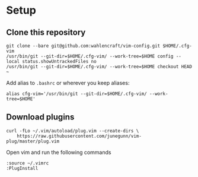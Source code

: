 # Setup
## Clone this repository
```
git clone --bare git@github.com:wahlencraft/vim-config.git $HOME/.cfg-vim
/usr/bin/git --git-dir=$HOME/.cfg-vim/ --work-tree=$HOME config --local status.showUntrackedFiles no
/usr/bin/git --git-dir=$HOME/.cfg-vim/ --work-tree=$HOME checkout HEAD ~
```
Add alias to `.bashrc` or wherever you keep aliases:
```
alias cfg-vim='/usr/bin/git --git-dir=$HOME/.cfg-vim/ --work-tree=$HOME'
```
## Download plugins
```
curl -fLo ~/.vim/autoload/plug.vim --create-dirs \
    https://raw.githubusercontent.com/junegunn/vim-plug/master/plug.vim
```
Open vim and run the following commands
```
:source ~/.vimrc
:PlugInstall
```
